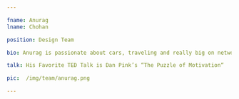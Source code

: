 ```yaml
---

fname: Anurag
lname: Chohan

position: Design Team

bio: Anurag is passionate about cars, traveling and really big on networking. He also loves to learn new stuff; it's never-ending. During the day, he design his way around to provide new brands there identity in this competitive world and by night he is learning UX design and digital marketing. He loves to solve problems and carries his sense of humor at all times. He is also working on having his own Ted Talk on “The Power of Sarcasm”

talk: His Favorite TED Talk is Dan Pink’s “The Puzzle of Motivation“

pic:  /img/team/anurag.png

---
```

